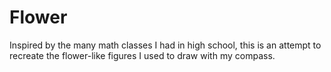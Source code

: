 # Flower
Inspired by the many math classes I had in high school, this is an attempt to recreate the flower-like figures I used to draw with my compass.

